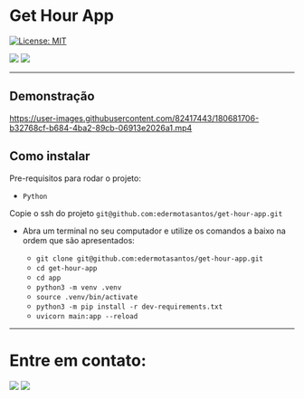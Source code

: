 # Get Hour App

[![License: MIT](https://img.shields.io/badge/License-MIT-green.svg)](https://opensource.org/licenses/MIT)

<div> 
  <a href="https://www.linkedin.com/in/eder-santos-dev/" target="_blank"><img src="https://img.shields.io/badge/-LinkedIn-%230077B5?style=for-the-badge&logo=linkedin&logoColor=white" target="_blank"></a> 
  <a href = "mailto:eder.mota@outlook.com"><img src="https://img.shields.io/badge/Microsoft_Outlook-0078D4?style=for-the-badge&logo=microsoft-outlook&logoColor=white" target="_blank"></a> 
</div>

---

## Demonstração



https://user-images.githubusercontent.com/82417443/180681706-b32768cf-b684-4ba2-89cb-06913e2026a1.mp4






## Como instalar

Pre-requisitos para rodar o projeto:

- `Python`

Copie o ssh do projeto `git@github.com:edermotasantos/get-hour-app.git`

- Abra um terminal no seu computador e utilize os comandos a baixo na ordem que são apresentados:

  - `git clone git@github.com:edermotasantos/get-hour-app.git`
  - `cd get-hour-app`
  - `cd app`
  - `python3 -m venv .venv`
  - `source .venv/bin/activate`
  - `python3 -m pip install -r dev-requirements.txt`
  - `uvicorn main:app --reload`

---

# Entre em contato:

<div> 
  <a href="https://www.linkedin.com/in/eder-santos-dev/" target="_blank"><img src="https://img.shields.io/badge/-LinkedIn-%230077B5?style=for-the-badge&logo=linkedin&logoColor=white" target="_blank"></a> 
  <a href = "mailto:eder.mota@outlook.com"><img src="https://img.shields.io/badge/Microsoft_Outlook-0078D4?style=for-the-badge&logo=microsoft-outlook&logoColor=white" target="_blank"></a> 
</div>

